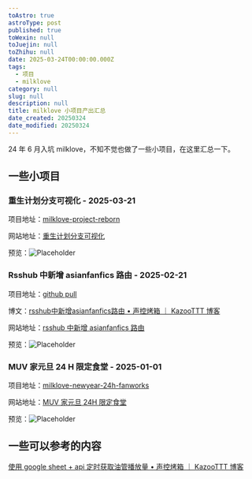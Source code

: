```yaml
---
toAstro: true
astroType: post
published: true
toWexin: null
toJuejin: null
toZhihu: null
date: 2025-03-24T00:00:00.000Z
tags:
  - 项目
  - milklove
category: null
slug: null
description: null
title: milklove 小项目产出汇总
date_created: 20250324
date_modified: 20250324
---
```


24 年 6 月入坑 milklove，不知不觉也做了一些小项目，在这里汇总一下。

## 一些小项目

### 重生计划分支可视化 - 2025-03-21

项目地址：[milklove-project-reborn](<https://github.com/KazooTTT/milklove-project-reborn>)

网站地址：[重生计划分支可视化](<https://reborn.milklovemuv.com/>)

预览：![Placeholder](<https://pictures.kazoottt.top/2025/03/20250321-1327dabf66342822b089a35fd2f9dac1.png>)

### Rsshub 中新增 asianfanfics 路由 - 2025-02-21

项目地址：[github pull](<https://github.com/DIYgod/RSSHub/pull/18430>)

博文：[rsshub中新增asianfanfics路由 • 声控烤箱 ｜ KazooTTT 博客](<https://blog.kazoottt.top/posts/fragmented-notes-2025-02-21-16-38-50/>)

网站地址：[rsshub 中新增 asianfanfics 路由](<https://docs.rsshub.app/zh/routes/reading#asianfanfics>)

预览：![Placeholder](<https://pictures.kazoottt.top/2025/03/20250324-07235eed901f8a2b4bb026d0d6322cbc.png>)

### MUV 家元旦 24 H 限定食堂 - 2025-01-01

项目地址：[milklove-newyear-24h-fanworks](<https://github.com/KazooTTT/milklove-newyear-24h-fanworks>)

网站地址：[MUV 家元旦 24H 限定食堂](<https://milklovemuv.com/>)

预览：![Placeholder](<https://github.com/KazooTTT/milklove-newyear-24h-fanworks/raw/master/docs/cover.png>)

## 一些可以参考的内容

[使用 google sheet + api 定时获取油管播放量 • 声控烤箱 ｜ KazooTTT 博客](<https://blog.kazoottt.top/notes/use-google-sheet-api-to-get-youtube-playbacks-on-a-regular-basis/>)
